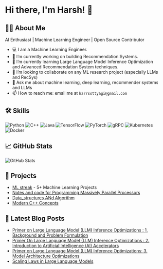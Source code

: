 # Hi there, I'm Harsh! 👋 

## 🧑‍💻 About Me
AI Enthusiast | Machine Learning Engineer | Open Source Contributor

- 💻 I am a Machine Learning Engineer.
- 🔭 I’m currently working on building Recommendation Systems.
- 🌱 I’m currently learning Large Language Model Inference Optimization and Advanced Recommendation System techniques.
- 👯 I’m looking to collaborate on any ML research project (especially LLMs and RecSys)
- 💬 Ask me about machine learning, deep learning, recommender systems and LLMs
- 📫 How to reach me: email me at `harrssttyagi@gmail.com`




## 🛠 Skills

![Python](https://img.shields.io/badge/Python-3776AB?style=for-the-badge&logo=python&logoColor=white)
![C++](https://img.shields.io/badge/C++-00599C?style=for-the-badge&logo=cplusplus&logoColor=white)
![Java](https://img.shields.io/badge/Java-007396?style=for-the-badge&logo=java&logoColor=white)
![TensorFlow](https://img.shields.io/badge/TensorFlow-FF6F00?style=for-the-badge&logo=tensorflow&logoColor=white)
![PyTorch](https://img.shields.io/badge/PyTorch-EE4C2C?style=for-the-badge&logo=pytorch&logoColor=white)
![gRPC](https://img.shields.io/badge/gRPC-0078D7?style=for-the-badge&logo=grpc&logoColor=white)
![Kubernetes](https://img.shields.io/badge/Kubernetes-326CE5?style=for-the-badge&logo=kubernetes&logoColor=white)
![Docker](https://img.shields.io/badge/Docker-2496ED?style=for-the-badge&logo=docker&logoColor=white)


## 📈 GitHub Stats

![GitHub Stats](https://github-readme-stats.vercel.app/api?username=haaarrsssh&show_icons=true)


## 🚀 Projects

- [ML streak](https://github.com/haaarrsssh/ml) - 5+ Machine Learning Projects
- [Notes and code for Programming Massively Parallel Processors](https://github.com/harrrsssh/PMPP_notes)
- [Data_structures ANd Algorithm](https://github.com/haaarrsssh/algorithms_and_data_structures-master)
- [Modern C++ Concepts](https://github.com/haaarrsssh/Modern-C-Concepts)

## 🌱 Latest Blog Posts

- [Primer on Large Language Model (LLM) Inference Optimizations : 1. Background and Problem Formulation](https://haaarrsssh.github.io/posts/LLM_inference_1/)
- [Primer On Large Language Model (LLM) Inference Optimizations : 2. Introduction to Artificial Intelligence (AI) Accelerators](https://haaarrsssh.github.io/posts/LLM_inference_2)
- [Primer on Large Language Model (LLM) Inference Optimizations: 3. Model Architecture Optimizations](https://haaarrsssh.github.io/posts/model_architecture_optimizations/)
- [Scaling Laws in Large Language Models](https://haaarrrsssh.github.io/posts/scaling_laws/)


<!--
**haaarrsssh/haaarrsssh** is a ✨ _special_ ✨ repository because its `README.md` (this file) appears on your GitHub profile.

Here are some ideas to get you started:


-->
